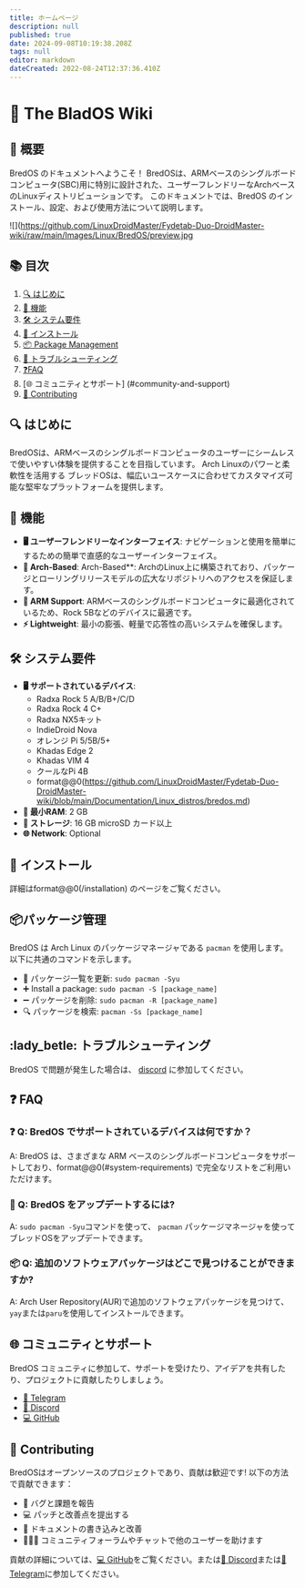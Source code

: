 ```yaml
---
title: ホームページ
description: null
published: true
date: 2024-09-08T10:19:38.208Z
tags: null
editor: markdown
dateCreated: 2022-08-24T12:37:36.410Z
---
```


# 🍞 The BladOS Wiki

## 🌟 概要

BredOS のドキュメントへようこそ！ BredOSは、ARMベースのシングルボードコンピュータ(SBC)用に特別に設計された、ユーザーフレンドリーなArchベースのLinuxディストリビューションです。
このドキュメントでは、BredOS のインストール、設定、および使用方法について説明します。

![](https://github.com/LinuxDroidMaster/Fydetab-Duo-DroidMaster-wiki/raw/main/Images/Linux/BredOS/preview.jpg

## 📚 目次

1. [🔍 はじめに](#introduction)
2. [🚀 機能](#features)
3. [🛠️ システム要件](#system-requirements)
4. [💽 インストール](/installation)
5. [📦 Package Management](#package-management)
6. [🐞 トラブルシューティング](#troubleshooting)
7. [❓FAQ](#faq)
8. [🌐 コミュニティとサポート] (#community-and-support)
9. [🤝 Contributing](#contributing)

## 🔍 はじめに

BredOSは、ARMベースのシングルボードコンピュータのユーザーにシームレスで使いやすい体験を提供することを目指しています。 Arch Linuxのパワーと柔軟性を活用する ブレッドOSは、幅広いユースケースに合わせてカスタマイズ可能な堅牢なプラットフォームを提供します。

## 🚀 機能

- **🖥️ ユーザーフレンドリーなインターフェイス**: ナビゲーションと使用を簡単にするための簡単で直感的なユーザーインターフェイス。
- **🎯 Arch-Based**: Arch-Based\*\*: ArchのLinux上に構築されており、パッケージとローリングリリースモデルの広大なリポジトリへのアクセスを保証します。
- **🔧 ARM Support**: ARMベースのシングルボードコンピュータに最適化されているため、Rock 5Bなどのデバイスに最適です。
- **⚡ Lightweight**: 最小の膨張、軽量で応答性の高いシステムを確保します。

## 🛠️ システム要件

- **🖥️ サポートされているデバイス**:
  - Radxa Rock 5 A/B/B+/C/D
  - Radxa Rock 4 C+
  - Radxa NX5キット
  - IndieDroid Nova
  - オレンジ Pi 5/5B/5+
  - Khadas Edge 2
  - Khadas VIM 4
  - クールなPi 4B
  - format@@0(https://github.com/LinuxDroidMaster/Fydetab-Duo-DroidMaster-wiki/blob/main/Documentation/Linux_distros/bredos.md)
- **🧠 最小RAM**: 2 GB
- **💾 ストレージ**: 16 GB microSD カード以上
- **🌐 Network**: Optional

## 💽 インストール

詳細はformat@@0(/installation) のページをご覧ください。

## 📦パッケージ管理

BredOS は Arch Linux のパッケージマネージャである `pacman` を使用します。 以下に共通のコマンドを示します。

- 🔄 パッケージ一覧を更新: `sudo pacman -Syu`
- ➕ Install a package: `sudo pacman -S [package_name]`
- ➖ パッケージを削除: `sudo pacman -R [package_name]`
- 🔍 パッケージを検索: `pacman -Ss [package_name]`

## :lady_betle: トラブルシューティング

BredOS で問題が発生した場合は、 [discord](https://discord.gg/jwhxuyKXaa) に参加してください。

## ❓ FAQ

### ❓ Q: BredOS でサポートされているデバイスは何ですか？

A: BredOS は、さまざまな ARM ベースのシングルボードコンピュータをサポートしており、format@@0(#system-requirements) で完全なリストをご利用いただけます。

### 🔄 Q: BredOS をアップデートするには?

A: `sudo pacman -Syu`コマンドを使って、 `pacman` パッケージマネージャを使ってブレッドOSをアップデートできます。

### 📦 Q: 追加のソフトウェアパッケージはどこで見つけることができますか?

A: Arch User Repository(AUR)で追加のソフトウェアパッケージを見つけて、`yay`または`paru`を使用してインストールできます。

## 🌐 コミュニティとサポート

BredOS コミュニティに参加して、サポートを受けたり、アイデアを共有したり、プロジェクトに貢献したりしましょう。

- [📱 Telegram](https://t.me/bredoslinux)
- [💬 Discord](https://discord.gg/jwhxuyKXaa)
- [💻 GitHub](http://github.com/BredOS)

## 🤝 Contributing

BredOSはオープンソースのプロジェクトであり、貢献は歓迎です! 以下の方法で貢献できます：

- 🐛 バグと課題を報告
- 💻 パッチと改善点を提出する
- 📄 ドキュメントの書き込みと改善
- 🧑‍🤝‍🧑 コミュニティフォーラムやチャットで他のユーザーを助けます

貢献の詳細については、[💻 GitHub](http://github.com/BredOS)をご覧ください。または[💬 Discord](https://discord.gg/jwhxuyKXaa)または[📱 Telegram](https://t.me/bredoslinux)に参加してください。
